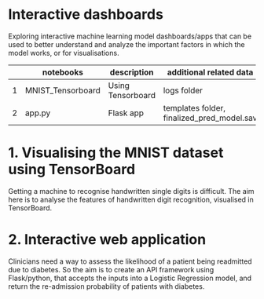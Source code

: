 # Interactive dashboards 
Exploring interactive machine learning model dashboards/apps that can be used to better understand and analyze the important factors in which the model works, or for visualisations. 

|   | notebooks         | description       | additional related data                    |
|---|-------------------|-------------------|--------------------------------------------|
| 1 | MNIST_Tensorboard | Using Tensorboard | logs folder                                |
| 2 | app.py            | Flask app         | templates folder, finalized_pred_model.sav |


# 1. Visualising the MNIST dataset using TensorBoard
Getting a machine to recognise handwritten single digits is difficult. The aim here is to analyse the features of handwritten digit recognition, visualised in TensorBoard.

# 2. Interactive web application 
Clinicians need a way to assess the likelihood of a patient being readmitted due to diabetes. So the aim is to create an API framework using Flask/python, that accepts the inputs into a Logistic Regression model, and return the re-admission probability of patients with diabetes. 

